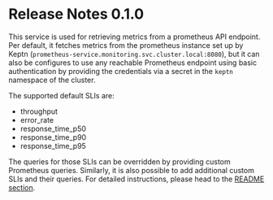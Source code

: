 # Release Notes 0.1.0

This service is used for retrieving metrics from a prometheus API endpoint. Per default, it fetches metrics from the prometheus instance set up by Keptn
(`prometheus-service.monitoring.svc.cluster.local:8080`), but it can also be configures to use any reachable Prometheus endpoint using basic authentication by providing the credentials
via a secret in the `keptn` namespace of the cluster.

The supported default SLIs are:

 - throughput
 - error_rate
 - response_time_p50
 - response_time_p90
 - response_time_p95
 
The queries for those SLIs can be overridden by providing custom Prometheus queries. Similarly, it is also possible to add additional custom SLIs and their queries.
For detailed instructions, please head to the [README section](https://github.com/keptn-contrib/prometheus-sli-service/tree/0.1.0).

